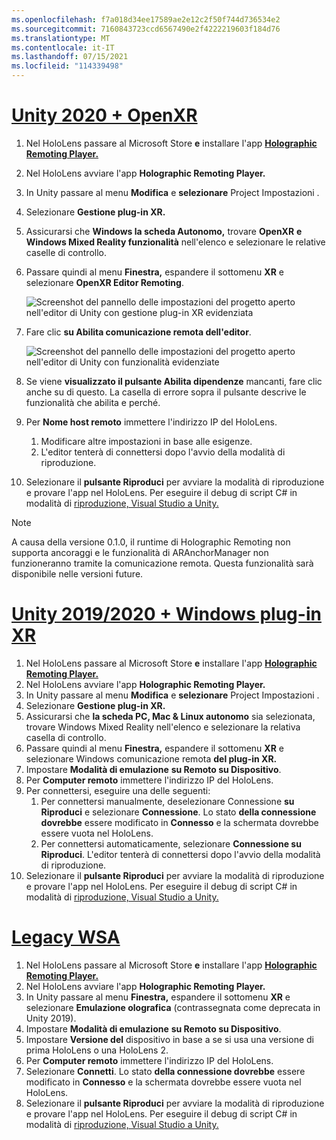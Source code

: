 ```yaml
---
ms.openlocfilehash: f7a018d34ee17589ae2e12c2f50f744d736534e2
ms.sourcegitcommit: 7160843723ccd6567490e2f4222219603f184d76
ms.translationtype: MT
ms.contentlocale: it-IT
ms.lasthandoff: 07/15/2021
ms.locfileid: "114339498"
---
```

# <a name="unity-2020--openxr"></a>[Unity 2020 + OpenXR](#tab/openxr)

1. Nel HoloLens passare al Microsoft Store **e** installare l'app **[Holographic Remoting Player.](https://www.microsoft.com/store/p/holographic-remoting-player/9nblggh4sv40)**
1. Nel HoloLens avviare l'app **Holographic Remoting Player.**
1. In Unity passare al menu **Modifica** e **selezionare** Project Impostazioni .
1. Selezionare **Gestione plug-in XR.**
1. Assicurarsi che **Windows la scheda Autonomo,** trovare **OpenXR** **e Windows Mixed Reality funzionalità** nell'elenco e selezionare le relative caselle di controllo.
1. Passare quindi al menu **Finestra,** espandere il sottomenu **XR** e selezionare **OpenXR Editor Remoting**.

    ![Screenshot del pannello delle impostazioni del progetto aperto nell'editor di Unity con gestione plug-in XR evidenziata](../images/openxr-features-img-02.png)

1. Fare clic **su Abilita comunicazione remota dell'editor**.

    ![Screenshot del pannello delle impostazioni del progetto aperto nell'editor di Unity con funzionalità evidenziate](../images/openxr-features-img-03.png)

1. Se viene **visualizzato il pulsante Abilita dipendenze** mancanti, fare clic anche su di questo. La casella di errore sopra il pulsante descrive le funzionalità che abilita e perché.
1. Per **Nome host remoto** immettere l'indirizzo IP del HoloLens.
   1. Modificare altre impostazioni in base alle esigenze.
   1. L'editor tenterà di connettersi dopo l'avvio della modalità di riproduzione.
1. Selezionare il **pulsante Riproduci** per avviare la modalità di riproduzione e provare l'app nel HoloLens. Per eseguire il debug di script C# in modalità di [riproduzione, Visual Studio a Unity.](/visualstudio/gamedev/unity/get-started/using-visual-studio-tools-for-unity?pivots=windows)

> [!NOTE]
> A causa della versione 0.1.0, il runtime di Holographic Remoting non supporta ancoraggi e le funzionalità di ARAnchorManager non funzioneranno tramite la comunicazione remota.  Questa funzionalità sarà disponibile nelle versioni future.

# <a name="unity-20192020--windows-xr-plugin"></a>[Unity 2019/2020 + Windows plug-in XR](#tab/winxr)

1. Nel HoloLens passare al Microsoft Store **e** installare l'app **[Holographic Remoting Player.](https://www.microsoft.com/store/p/holographic-remoting-player/9nblggh4sv40)**
1. Nel HoloLens avviare l'app **Holographic Remoting Player.**
1. In Unity passare al menu **Modifica** e **selezionare** Project Impostazioni .
1. Selezionare **Gestione plug-in XR.**
1. Assicurarsi che **la scheda PC, Mac & Linux autonomo** sia selezionata, trovare Windows Mixed Reality nell'elenco e selezionare la relativa casella di controllo. 
1. Passare quindi al menu **Finestra,** espandere il sottomenu **XR** e selezionare Windows comunicazione remota **del plug-in XR.**
1. Impostare **Modalità di emulazione** **su Remoto su Dispositivo**.
1. Per **Computer remoto** immettere l'indirizzo IP del HoloLens.
1. Per connettersi, eseguire una delle seguenti:
   1. Per connettersi manualmente, deselezionare Connessione **su Riproduci** e selezionare **Connessione**. Lo stato **della connessione dovrebbe** essere modificato in **Connesso** e la schermata dovrebbe essere vuota nel HoloLens.
   1. Per connettersi automaticamente, selezionare **Connessione su Riproduci**. L'editor tenterà di connettersi dopo l'avvio della modalità di riproduzione.
1. Selezionare il **pulsante Riproduci** per avviare la modalità di riproduzione e provare l'app nel HoloLens. Per eseguire il debug di script C# in modalità di [riproduzione, Visual Studio a Unity.](/visualstudio/gamedev/unity/get-started/using-visual-studio-tools-for-unity?pivots=windows)

# <a name="legacy-wsa"></a>[Legacy WSA](#tab/wsa)

1. Nel HoloLens passare al Microsoft Store **e** installare l'app **[Holographic Remoting Player.](https://www.microsoft.com/store/p/holographic-remoting-player/9nblggh4sv40)**
1. Nel HoloLens avviare l'app **Holographic Remoting Player.**
1. In Unity passare al menu **Finestra,** espandere il sottomenu **XR** e selezionare **Emulazione olografica** (contrassegnata come deprecata in Unity 2019).
1. Impostare **Modalità di emulazione** **su Remoto su Dispositivo**.
1. Impostare **Versione del** dispositivo in base a se si usa una versione di prima HoloLens o una HoloLens 2.
1. Per **Computer remoto** immettere l'indirizzo IP del HoloLens.
1. Selezionare **Connetti**. Lo stato **della connessione dovrebbe** essere modificato in **Connesso** e la schermata dovrebbe essere vuota nel HoloLens.
1. Selezionare il **pulsante Riproduci** per avviare la modalità di riproduzione e provare l'app nel HoloLens. Per eseguire il debug di script C# in modalità di [riproduzione, Visual Studio a Unity.](/visualstudio/gamedev/unity/get-started/using-visual-studio-tools-for-unity?pivots=windows)

